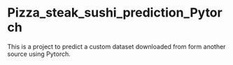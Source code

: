 # Pizza_steak_sushi_prediction_Pytorch
 This is a project to predict a custom dataset downloaded from form another source using Pytorch.
